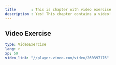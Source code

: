 ```yaml
---
title       : This is chapter with video exercise
description : Yes! This chapter contains a video!
---
```


## Video Exercise

```yaml
type: VideoExercise
lang: r
xp: 50
video_link: "//player.vimeo.com/video/260397176"
```
